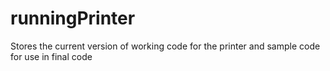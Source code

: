 # runningPrinter
Stores the current version of working code for the printer and sample code for use in final code
